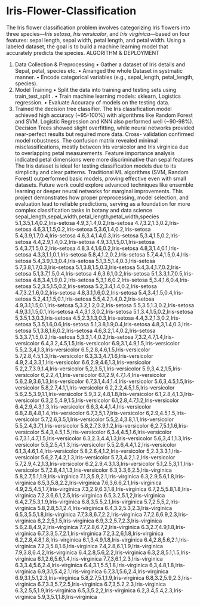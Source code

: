 # Iris-Flower-Classification
The Iris flower classification problem involves categorizing Iris flowers into three species—*Iris setosa*, *Iris versicolor*, and *Iris virginica*—based on four features: sepal length, sepal width, petal length, and petal width. Using a labeled dataset, the goal is to build a machine learning model that accurately predicts the species.
ALGORITHM & DEPLOYMENT
1. Data Collection & Preprocessing
• Gather a dataset of Iris details and Sepal, petal, species etc.
• Arranged the whole Dataset in systmatic manner.
• Encode categorical variables (e.g., sepal_length, petal_length, species).
2. Model Training
• Split the data into training and testing sets using train_test_split .
• Train machine learning models: sklearn, Logistics regression.
• Evaluate Accuracy of models on the testing data.
3. Trained the decision tree classifier.
The Iris classification model achieved high accuracy (~95-100%) with algorithms like Random Forest
and SVM. Logistic Regression and KNN also performed well (~90-98%). Decision Trees showed slight
overfitting, while neural networks provided near-perfect results but required more data. Cross-
validation confirmed model robustness. The confusion matrix revealed minimal misclassifications,
mostly between Iris versicolor and Iris virginica due to overlapping petal measurements. Feature
importance analysis indicated petal dimensions were more discriminative than sepal features
The Iris dataset is ideal for testing classification models due to its simplicity and clear patterns.
Traditional ML algorithms (SVM, Random Forest) outperformed basic models, proving effective even
with small datasets. Future work could explore advanced techniques like ensemble learning or
deeper neural networks for marginal improvements. This project demonstrates how proper
preprocessing, model selection, and evaluation lead to reliable predictions, serving as a foundation
for more complex classification tasks in botany and data science
sepal_length,sepal_width,petal_length,petal_width,species
5.1,3.5,1.4,0.2,Iris-setosa
4.9,3,1.4,0.2,Iris-setosa
4.7,3.2,1.3,0.2,Iris-setosa
4.6,3.1,1.5,0.2,Iris-setosa
5,3.6,1.4,0.2,Iris-setosa
5.4,3.9,1.7,0.4,Iris-setosa
4.6,3.4,1.4,0.3,Iris-setosa
5,3.4,1.5,0.2,Iris-setosa
4.4,2.9,1.4,0.2,Iris-setosa
4.9,3.1,1.5,0.1,Iris-setosa
5.4,3.7,1.5,0.2,Iris-setosa
4.8,3.4,1.6,0.2,Iris-setosa
4.8,3,1.4,0.1,Iris-setosa
4.3,3,1.1,0.1,Iris-setosa
5.8,4,1.2,0.2,Iris-setosa
5.7,4.4,1.5,0.4,Iris-setosa
5.4,3.9,1.3,0.4,Iris-setosa
5.1,3.5,1.4,0.3,Iris-setosa
5.7,3.8,1.7,0.3,Iris-setosa
5.1,3.8,1.5,0.3,Iris-setosa
5.4,3.4,1.7,0.2,Iris-setosa
5.1,3.7,1.5,0.4,Iris-setosa
4.6,3.6,1,0.2,Iris-setosa
5.1,3.3,1.7,0.5,Iris-setosa
4.8,3.4,1.9,0.2,Iris-setosa
5,3,1.6,0.2,Iris-setosa
5,3.4,1.6,0.4,Iris-setosa
5.2,3.5,1.5,0.2,Iris-setosa
5.2,3.4,1.4,0.2,Iris-setosa
4.7,3.2,1.6,0.2,Iris-setosa
4.8,3.1,1.6,0.2,Iris-setosa
5.4,3.4,1.5,0.4,Iris-setosa
5.2,4.1,1.5,0.1,Iris-setosa
5.5,4.2,1.4,0.2,Iris-setosa
4.9,3.1,1.5,0.1,Iris-setosa
5,3.2,1.2,0.2,Iris-setosa
5.5,3.5,1.3,0.2,Iris-setosa
4.9,3.1,1.5,0.1,Iris-setosa
4.4,3,1.3,0.2,Iris-setosa
5.1,3.4,1.5,0.2,Iris-setosa
5,3.5,1.3,0.3,Iris-setosa
4.5,2.3,1.3,0.3,Iris-setosa
4.4,3.2,1.3,0.2,Iris-setosa
5,3.5,1.6,0.6,Iris-setosa
5.1,3.8,1.9,0.4,Iris-setosa
4.8,3,1.4,0.3,Iris-setosa
5.1,3.8,1.6,0.2,Iris-setosa
4.6,3.2,1.4,0.2,Iris-setosa
5.3,3.7,1.5,0.2,Iris-setosa
5,3.3,1.4,0.2,Iris-setosa
7,3.2,4.7,1.4,Iris-versicolor
6.4,3.2,4.5,1.5,Iris-versicolor
6.9,3.1,4.9,1.5,Iris-versicolor
5.5,2.3,4,1.3,Iris-versicolor
6.5,2.8,4.6,1.5,Iris-versicolor
5.7,2.8,4.5,1.3,Iris-versicolor
6.3,3.3,4.7,1.6,Iris-versicolor
4.9,2.4,3.3,1,Iris-versicolor
6.6,2.9,4.6,1.3,Iris-versicolor
5.2,2.7,3.9,1.4,Iris-versicolor
5,2,3.5,1,Iris-versicolor
5.9,3,4.2,1.5,Iris-versicolor
6,2.2,4,1,Iris-versicolor
6.1,2.9,4.7,1.4,Iris-versicolor
5.6,2.9,3.6,1.3,Iris-versicolor
6.7,3.1,4.4,1.4,Iris-versicolor
5.6,3,4.5,1.5,Iris-versicolor
5.8,2.7,4.1,1,Iris-versicolor
6.2,2.2,4.5,1.5,Iris-versicolor
5.6,2.5,3.9,1.1,Iris-versicolor
5.9,3.2,4.8,1.8,Iris-versicolor
6.1,2.8,4,1.3,Iris-versicolor
6.3,2.5,4.9,1.5,Iris-versicolor
6.1,2.8,4.7,1.2,Iris-versicolor
6.4,2.9,4.3,1.3,Iris-versicolor
6.6,3,4.4,1.4,Iris-versicolor
6.8,2.8,4.8,1.4,Iris-versicolor
6.7,3,5,1.7,Iris-versicolor
6,2.9,4.5,1.5,Iris-versicolor
5.7,2.6,3.5,1,Iris-versicolor
5.5,2.4,3.8,1.1,Iris-versicolor
5.5,2.4,3.7,1,Iris-versicolor
5.8,2.7,3.9,1.2,Iris-versicolor
6,2.7,5.1,1.6,Iris-versicolor
5.4,3,4.5,1.5,Iris-versicolor
6,3.4,4.5,1.6,Iris-versicolor
6.7,3.1,4.7,1.5,Iris-versicolor
6.3,2.3,4.4,1.3,Iris-versicolor
5.6,3,4.1,1.3,Iris-versicolor
5.5,2.5,4,1.3,Iris-versicolor
5.5,2.6,4.4,1.2,Iris-versicolor
6.1,3,4.6,1.4,Iris-versicolor
5.8,2.6,4,1.2,Iris-versicolor
5,2.3,3.3,1,Iris-versicolor
5.6,2.7,4.2,1.3,Iris-versicolor
5.7,3,4.2,1.2,Iris-versicolor
5.7,2.9,4.2,1.3,Iris-versicolor
6.2,2.9,4.3,1.3,Iris-versicolor
5.1,2.5,3,1.1,Iris-versicolor
5.7,2.8,4.1,1.3,Iris-versicolor
6.3,3.3,6,2.5,Iris-virginica
5.8,2.7,5.1,1.9,Iris-virginica
7.1,3,5.9,2.1,Iris-virginica
6.3,2.9,5.6,1.8,Iris-virginica
6.5,3,5.8,2.2,Iris-virginica
7.6,3,6.6,2.1,Iris-virginica
4.9,2.5,4.5,1.7,Iris-virginica
7.3,2.9,6.3,1.8,Iris-virginica
6.7,2.5,5.8,1.8,Iris-virginica
7.2,3.6,6.1,2.5,Iris-virginica
6.5,3.2,5.1,2,Iris-virginica
6.4,2.7,5.3,1.9,Iris-virginica
6.8,3,5.5,2.1,Iris-virginica
5.7,2.5,5,2,Iris-virginica
5.8,2.8,5.1,2.4,Iris-virginica
6.4,3.2,5.3,2.3,Iris-virginica
6.5,3,5.5,1.8,Iris-virginica
7.7,3.8,6.7,2.2,Iris-virginica
7.7,2.6,6.9,2.3,Iris-virginica
6,2.2,5,1.5,Iris-virginica
6.9,3.2,5.7,2.3,Iris-virginica
5.6,2.8,4.9,2,Iris-virginica
7.7,2.8,6.7,2,Iris-virginica
6.3,2.7,4.9,1.8,Iris-virginica
6.7,3.3,5.7,2.1,Iris-virginica
7.2,3.2,6,1.8,Iris-virginica
6.2,2.8,4.8,1.8,Iris-virginica
6.1,3,4.9,1.8,Iris-virginica
6.4,2.8,5.6,2.1,Iris-virginica
7.2,3,5.8,1.6,Iris-virginica
7.4,2.8,6.1,1.9,Iris-virginica
7.9,3.8,6.4,2,Iris-virginica
6.4,2.8,5.6,2.2,Iris-virginica
6.3,2.8,5.1,1.5,Iris-virginica
6.1,2.6,5.6,1.4,Iris-virginica
7.7,3,6.1,2.3,Iris-virginica
6.3,3.4,5.6,2.4,Iris-virginica
6.4,3.1,5.5,1.8,Iris-virginica
6,3,4.8,1.8,Iris-virginica
6.9,3.1,5.4,2.1,Iris-virginica
6.7,3.1,5.6,2.4,Iris-virginica
6.9,3.1,5.1,2.3,Iris-virginica
5.8,2.7,5.1,1.9,Iris-virginica
6.8,3.2,5.9,2.3,Iris-virginica
6.7,3.3,5.7,2.5,Iris-virginica
6.7,3,5.2,2.3,Iris-virginica
6.3,2.5,5,1.9,Iris-virginica
6.5,3,5.2,2,Iris-virginica
6.2,3.4,5.4,2.3,Iris-virginica
5.9,3,5.1,1.8,Iris-virginica

